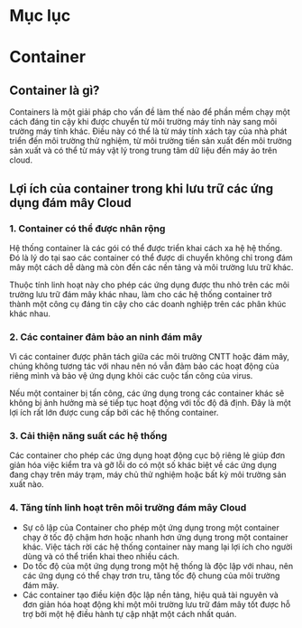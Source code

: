 # Mục lục
# Container
## Container là gì?
Containers là một giải pháp cho vấn đề làm thế nào để phần mềm chạy một cách đáng tin cậy khi được chuyển từ môi trường máy tính này sang môi trường máy tính khác. Điều này có thể là từ máy tính xách tay của nhà phát triển đến môi trường thử nghiệm, từ môi trường tiền sản xuất đến môi trường sản xuất và có thể từ máy vật lý trong trung tâm dữ liệu đến máy ảo trên cloud.

## Lợi ích của container trong khi lưu trữ các ứng dụng đám mây Cloud
### 1. Container có thể được nhân rộng
Hệ thống container là các gói có thể được triển khai cách xa hệ hệ thống. Đó là lý do tại sao các container có thể được di chuyển không chỉ trong đám mây một cách dễ dàng mà còn đến các nền tảng và môi trường lưu trữ khác.

Thuộc tính linh hoạt này cho phép các ứng dụng được thu nhỏ trên các môi trường lưu trữ đám mây khác nhau, làm cho các hệ thống container trở thành một công cụ đáng tin cậy cho các doanh nghiệp trên các phân khúc khác nhau.

### 2. Các container đảm bảo an ninh đám mây
Vì các container được phân tách giữa các môi trường CNTT hoặc đám mây, chúng không tương tác với nhau nên nó vẫn đảm bảo các hoạt động của riêng mình và bảo vệ ứng dụng khỏi các cuộc tấn công của virus.

Nếu một container bị tấn công, các ứng dụng trong các container khác sẽ không bị ảnh hưởng mà sé tiếp tục hoạt động với tốc độ đã định. Đây là một lợi ích rất lớn được cung cấp bởi các hệ thống container.

### 3. Cải thiện năng suất các hệ thống
Các container cho phép các ứng dụng hoạt động cục bộ riêng lẻ giúp đơn giản hóa việc kiểm tra và gỡ lỗi do có một số khác biệt về các ứng dụng đang chạy trên máy trạm, máy chủ thử nghiệm hoặc bất kỳ môi trường sản xuất nào.

### 4. Tăng tính linh hoạt trên môi trường đám mây Cloud 
- Sự cô lập của Container cho phép một ứng dụng trong một container chạy ở tốc độ chậm hơn hoặc nhanh hơn ứng dụng trong một container khác. Việc tách rời các hệ thống container này mang lại lợi ích cho người dùng và có thể triển khai theo nhiều cách.
- Do tốc độ của một ứng dụng trong một hệ thống là độc lập với nhau, nên các ứng dụng có thể chạy trơn tru, tăng tốc độ chung của môi trường đám mây.
- Các container tạo điều kiện độc lập nền tảng, hiệu quả tài nguyên và đơn giản hóa hoạt động khi một môi trường lưu trữ đám mây tốt được hỗ trợ bởi một hệ điều hành tự cập nhật một cách nhất quán.
